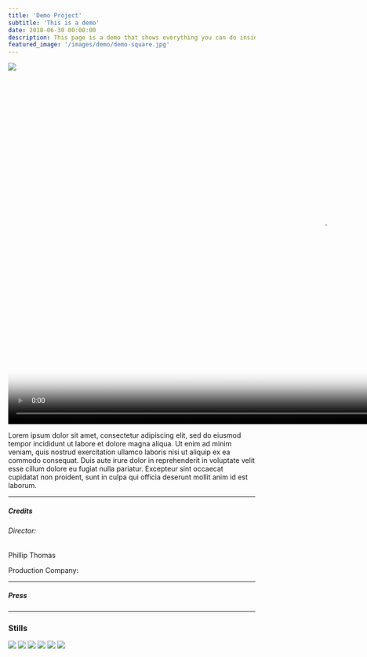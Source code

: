 ```yaml
---
title: 'Demo Project'
subtitle: 'This is a demo'
date: 2018-06-30 00:00:00
description: This page is a demo that shows everything you can do inside portfolio and blog posts.
featured_image: '/images/demo/demo-square.jpg'
---
```


<a class="afterglow" href="#dbvideo"> ![](https://dl.dropboxusercontent.com/s/lecj4bv4fkkf2z3/demo-landscape.jpg) </a>
<video id="dbvideo" width="1280" height="720" data-overscale="false" poster="https://dl.dropboxusercontent.com/s/lecj4bv4fkkf2z3/demo-landscape.jpg">
  <source type="video/mp4" src="https://dl.dropboxusercontent.com/s/gznqdinn08zpu9w/afterglow_local.mp4" />
  <source type="video/mp4" src="https://dl.dropboxusercontent.com/s/50xxtlw1mcey9d0/afterglow_local_hd.mp4" data-quality="hd"/>
</video>

Lorem ipsum dolor sit amet, consectetur adipiscing elit, sed do eiusmod tempor 
incididunt ut labore et dolore magna aliqua. Ut enim ad minim veniam, quis 
nostrud exercitation ullamco laboris nisi ut aliquip ex ea commodo consequat.
Duis aute irure dolor in reprehenderit in voluptate velit esse cillum dolore eu 
fugiat nulla pariatur. Excepteur sint occaecat cupidatat non proident, sunt in 
culpa qui officia deserunt mollit anim id est laborum.

---

##### Credits

###### Director:
Phillip Thomas

Production Company:



---

##### Press

---

### Stills

<div class="gallery" data-columns="3">
	<img src="/images/demo/demo-portrait.jpg">
	<img src="/images/demo/demo-landscape.jpg">
	<img src="/images/demo/demo-square.jpg">
	<img src="/images/demo/demo-landscape-2.jpg">
	<img src="/images/demo/2_post.png">
	<img src="/images/demo/demo-square.jpg">
</div>

